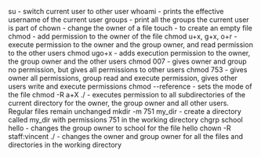su - switch current user to other user
whoami - prints the effective username of the current user
groups - print all the groups the current user is part of
chown - change the owner of a file
touch - to create an empty file
chmod - add permission to the owner of the file
chmod u+x, g+x, o+r - execute permission to the owner and the group owner, and read permission to the other users
chmod ugo+x - adds execution permission to the owner, the group owner and the other users
chmod 007 - gives owner and group no permission, but gives all permissions to other users
chmod 753 - gives owner all permissions, group read and execute permission, gives other users write and execute permissions
chmod --reference - sets the mode of the file
chmod -R a+X ./ - executes permission to all subdirectories of the current directory for the owner, the group owner and all other users. Regular files remain unchanged
mkdir -m 751 my_dir - create a directory called my_dir with permissions 751 in the working directory
chgrp school hello - changes the group owner to school for the file hello
chown -R staff:vincent ./ - changes the owner and group owner for all the files and directories in the working directory
